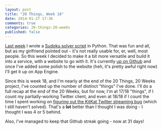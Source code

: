```yaml
---
layout: post
title: "20 Things, Week 18"
date: 2014-01-27 17:36
comments: true
categories: 20-things-20-weeks
published: false
---
```


[Last week](/blog/2014/01/20/20-things-week-17/) I wrote a [Sudoku solver script](https://github.com/adamsp/sudoku-solver) in Python. That was fun and all, but as my girlfriend pointed out - it's not really usable for, er, well, most people. So this week I decided to make it a bit more versatile and build it into a service, with a website to go with it. It's currently [up on Github](https://github.com/adamsp/sudoku-solver-gae) and once I've added some polish to the website (heh, it's pretty awful right now) I'll get it up on App Engine.

<!-- more -->

Since this is week 18, and I'm nearly at the end of the 20 Things, 20 Weeks project, I've counted up the number of distinct "things" I've done. I'll do a full recap at the end of the 20 Weeks, but for now, I'm at 17/18 "things", if I count my partially-working Twitter client, and even at 18/18 if I count the time I spent working on [figuring out the KitKat Twitter streaming bug](http://stackoverflow.com/q/20306498/1217087) (which I still haven't solved). That's a **lot** better than I thought I was doing - I thought I was 4 or 5 behind.

Also, I've managed to keep that Github streak going - now at 31 days!